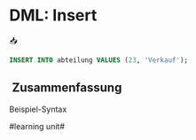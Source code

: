 # DML: Insert
📥

```sql
INSERT INTO abteilung VALUES (23, 'Verkauf');
```

##  Zusammenfassung
Beispiel-Syntax

#learning unit#